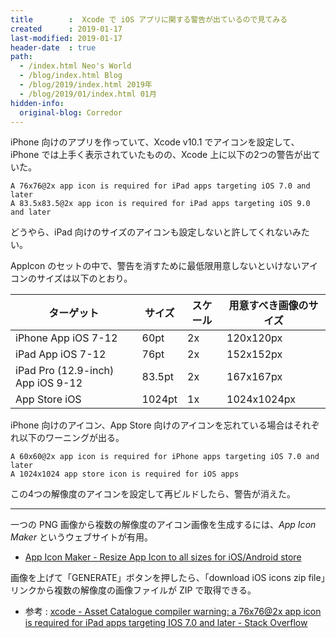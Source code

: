 ```yaml
---
title        :  Xcode で iOS アプリに関する警告が出ているので見てみる
created      : 2019-01-17
last-modified: 2019-01-17
header-date  : true
path:
  - /index.html Neo's World
  - /blog/index.html Blog
  - /blog/2019/index.html 2019年
  - /blog/2019/01/index.html 01月
hidden-info:
  original-blog: Corredor
---
```


iPhone 向けのアプリを作っていて、Xcode v10.1 でアイコンを設定して、iPhone では上手く表示されていたものの、Xcode 上に以下の2つの警告が出ていた。

```
A 76x76@2x app icon is required for iPad apps targeting iOS 7.0 and later
A 83.5x83.5@2x app icon is required for iPad apps targeting iOS 9.0 and later
```

どうやら、iPad 向けのサイズのアイコンも設定しないと許してくれないみたい。

AppIcon のセットの中で、警告を消すために最低限用意しないといけないアイコンのサイズは以下のとおり。

| ターゲット                        | サイズ | スケール | 用意すべき画像のサイズ |
|-----------------------------------|--------|----------|------------------------|
| iPhone App iOS 7-12               | 60pt   | 2x       | 120x120px              |
| iPad App iOS 7-12                 | 76pt   | 2x       | 152x152px              |
| iPad Pro (12.9-inch) App iOS 9-12 | 83.5pt | 2x       | 167x167px              |
| App Store iOS                     | 1024pt | 1x       | 1024x1024px            |

iPhone 向けのアイコン、App Store 向けのアイコンを忘れている場合はそれぞれ以下のワーニングが出る。

```
A 60x60@2x app icon is required for iPhone apps targeting iOS 7.0 and later
A 1024x1024 app store icon is required for iOS apps
```

この4つの解像度のアイコンを設定して再ビルドしたら、警告が消えた。

---

一つの PNG 画像から複数の解像度のアイコン画像を生成するには、*App Icon Maker* というウェブサイトが有用。

- [App Icon Maker - Resize App Icon to all sizes for iOS/Android store](http://appiconmaker.co/)

画像を上げて「GENERATE」ボタンを押したら、「download iOS icons zip file」リンクから複数の解像度の画像ファイルが ZIP で取得できる。

- 参考 : [xcode - Asset Catalogue compiler warning: a 76x76@2x app icon is required for iPad apps targeting IOS 7.0 and later - Stack Overflow](https://stackoverflow.com/questions/19891448/asset-catalogue-compiler-warning-a-76x762x-app-icon-is-required-for-ipad-apps)
